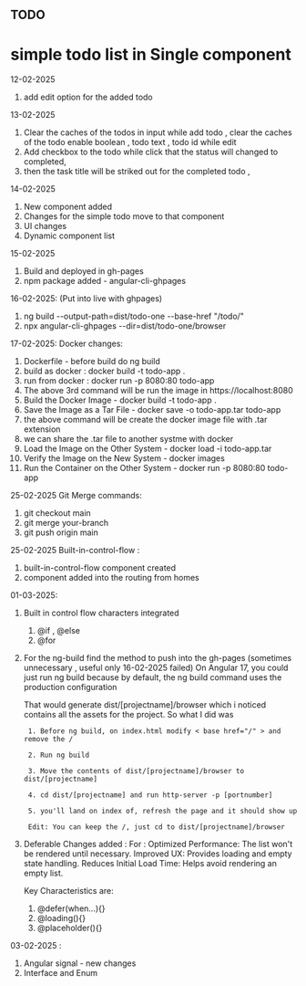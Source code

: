 
## TODO

# simple todo list in Single component

12-02-2025
1. add edit option for the added todo

13-02-2025
1. Clear the caches of the todos in input while add todo , 
    clear the caches of the todo enable boolean , todo text , todo id while edit
2. Add checkbox to the todo while click that the status will changed to completed,
3. then the task title will be striked out for the completed todo ,

14-02-2025
1. New component added 
2. Changes for the simple todo move to that component
3. UI changes
4. Dynamic component list  

15-02-2025
1. Build and deployed in gh-pages
2. npm package added - angular-cli-ghpages 

16-02-2025: (Put into live with ghpages)
1. ng build --output-path=dist/todo-one --base-href "/todo/"
2. npx angular-cli-ghpages --dir=dist/todo-one/browser

17-02-2025: Docker changes:
1. Dockerfile - before build do ng build
2. build as docker : docker build -t todo-app .
3. run from docker : docker run -p 8080:80 todo-app
4. The above 3rd command will be run the image in https://localhost:8080
5. Build the Docker Image - docker build -t todo-app .
6. Save the Image as a Tar File - docker save -o todo-app.tar todo-app
7. the above command will be create the docker image file with .tar extension 
8. we can share the .tar file to another systme with docker
9. Load the Image on the Other System - docker load -i todo-app.tar
10. Verify the Image on the New System - docker images
11. Run the Container on the Other System - docker run -p 8080:80 todo-app

25-02-2025 Git Merge commands: 
1. git checkout main
2. git merge your-branch
3. git push origin main

25-02-2025 Built-in-control-flow :
1. built-in-control-flow component created
2. component added into the routing from homes

01-03-2025:
1. Built in control flow characters integrated
    1. @if , @else
    2. @for
2. For the ng-build find the method to push into the gh-pages (sometimes unnecessary , useful only 16-02-2025 failed)
    On Angular 17, you could just run ng build because by default, the ng build command uses the production configuration

    That would generate dist/[projectname]/browser which i noticed contains all the assets for the project. So what I did was

        1. Before ng build, on index.html modify < base href="/" > and remove the /

        2. Run ng build

        3. Move the contents of dist/[projectname]/browser to dist/[projectname]

        4. cd dist/[projectname] and run http-server -p [portnumber]

        5. you'll land on index of, refresh the page and it should show up

        Edit: You can keep the /, just cd to dist/[projectname]/browser

3. Deferable Changes added :
    For :
    Optimized Performance: The list won't be rendered until necessary.
    Improved UX: Provides loading and empty state handling.
    Reduces Initial Load Time: Helps avoid rendering an empty list.
    
    Key Characteristics are:
    1. @defer(when...){}
    2. @loading(){}
    3. @placeholder(){}


03-02-2025 :
1. Angular signal - new changes
2. Interface and Enum